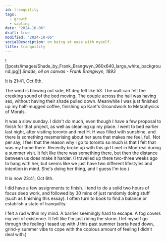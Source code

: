 ```yaml
---
id: tranquility
tags:
  - growth
  - sapling
date: "2024-10-06"
draft: true
modified: "2024-10-06"
socialDescription: on being at ease with myself.
title: tranquility
---
```

![[posts/images/Shade_by_Frank_Brangwyn_960x640_large_white_background.jpg]]
_Shade, oil on canvas - Frank Brangwyn, 1893_

It is 21:41, Oct 6th.

The wind is blowing out side, 61 deg felt like 53. The wall can felt the creeking sound of the bed moving.
The couple across the hall was having sex, without having their shade pulled down. Meanwhile I was just finished up my half-mugged coffee, finishing up Kant's Groundwork to Metaphysics of Morals.

It was a slow sunday. I didn't do much, even though I have a few proposal to finish for that project, as well as cleaning up my place. I went to bed earlier last night, after visiting toronto and met H. H was filled with sunshine, and there is something mesmerising about her aura that makes me feel, full.
Not per say, I feel that the reason why I go to toronto so much is that I felt that was my home there. Recently broke up with this girl I met in Montreal during a summer visit. It felt like there was something there, but then the distance between us does make it harder.
(I travelled up there two-three weeks ago to hang with her, but seems like we just have two different lifestyles and intention in mind. She's doing her thing, and I guess I'm too.)

It is now 23:41, Oct  6th.

I did have a few assignments to finish. I tend to do a solid two hours of focus deep work, and followed by 30 mins of just randomly doing stuff (such as finishing this essay).
I often turn to book to find a balance or establish a state of tranquility.

I felt a rud within my mind. A barrier seemingly hard to escape. A fog covers my veil of existence. It felt like I'm just riding the storm. I let myself go through the feeling I teaed up with J this past summer (sorta head down, grind-y summer vibe to cope with the copious amount of feeling I didn't deal with.)

